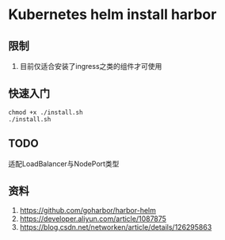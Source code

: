# Kubernetes helm install harbor

## 限制

1. 目前仅适合安装了ingress之类的组件才可使用

## 快速入门

```shell
chmod +x ./install.sh
./install.sh
```

## TODO

适配LoadBalancer与NodePort类型

## 资料

1. https://github.com/goharbor/harbor-helm
2. https://developer.aliyun.com/article/1087875
3. https://blog.csdn.net/networken/article/details/126295863
